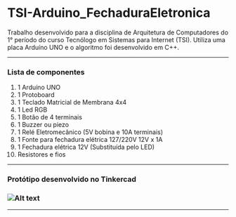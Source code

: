 # TSI-Arduino_FechaduraEletronica
Trabalho desenvolvido para a disciplina de Arquitetura de Computadores do 1° período do curso Tecnólogo em Sistemas para Internet (TSI). Utiliza uma placa Arduíno UNO e o algoritmo foi desenvolvido em C++.

<hr>
<h3>Lista de componentes</h3>
<ol> 
  <li>1 Arduíno UNO</li>
  <li>1 Protoboard</li>
  <li>1 Teclado Matricial de Membrana 4x4</li>
  <li>1 Led RGB</li>
  <li>1 Botão de 4 terminais</li>
  <li>1 Buzzer ou piezo</li>
  <li>1 Relé Eletromecânico (5V bobina e 10A terminais)</li>
  <li>1 Fonte para fechadura elétrica 127/220V 12V x 1A</li>
  <li>1 Fechadura elétrica 12V (Substituída pelo LED)</li>
  <li>Resistores e fios</li>
</ol>

<hr>
<h3>Protótipo desenvolvido no <a href:"https://www.tinkercad.com/">Tinkercad</a><h3>
  
![Alt text](https://user-images.githubusercontent.com/81810017/229359293-13f55145-d0ed-4abb-9cf3-46e71eaba3cb.png)
  
<hr>
